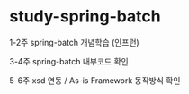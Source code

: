 # study-spring-batch

1-2주
spring-batch 개념학습 (인프런)

3-4주
spring-batch 내부코드 확인 

5-6주 xsd 연동 / As-is Framework 동작방식 확인
